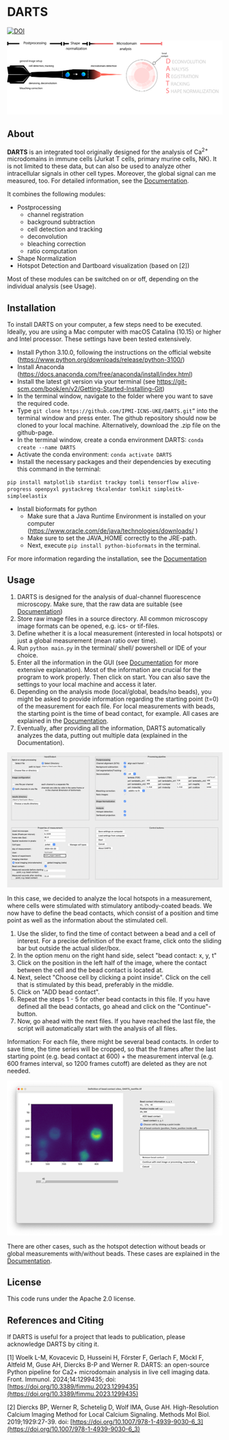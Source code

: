 # DARTS
[![DOI](https://zenodo.org/badge/611219620.svg)](https://zenodo.org/doi/10.5281/zenodo.10459242)

![overview](/docs/assets/img/Figure_1_dart.png)

## About
**DARTS** is an integrated tool originally designed for the analysis of Ca<sup>2+</sup> microdomains in immune cells (Jurkat T cells, primary murine cells, NK). It is not limited
to these data, but can also be used to analyze other intracellular signals in other cell types. Moreover, the global signal can me measured, too.
For detailed information, see the [Documentation](https://ipmi-icns-uke.github.io/DARTS/).

It combines the following modules:

- Postprocessing
   - channel registration
   - background subtraction
   - cell detection and tracking
   - deconvolution
   - bleaching correction
   - ratio computation 
- Shape Normalization
- Hotspot Detection and Dartboard visualization (based on [2])

Most of these modules can be switched on or off, depending on the individual analysis (see Usage).

## Installation
To install DARTS on your computer, a few steps need to be executed. Ideally, you are using a Mac computer with macOS Catalina (10.15) or higher and Intel processor. These settings have been tested extensively. 

- Install Python 3.10.0, following the instructions on the official website (https://www.python.org/downloads/release/python-3100/)
- Install Anaconda (https://docs.anaconda.com/free/anaconda/install/index.html)
- Install the latest git version via your terminal (see https://git-scm.com/book/en/v2/Getting-Started-Installing-Git)
- In the terminal window, navigate to the folder where you want to save the required code. 
- Type ```git clone https://github.com/IPMI-ICNS-UKE/DARTS.git”``` into the terminal window and press enter. The github repository should now be cloned to your local machine. Alternatively, download the .zip file on the github-page.
- In the terminal window, create a conda environment DARTS: ```conda create --name DARTS```
- Activate the conda environment: ```conda activate DARTS```
- Install the necessary packages and their dependencies by executing this command in the terminal:
```
pip install matplotlib stardist trackpy tomli tensorflow alive-progress openpyxl pystackreg tkcalendar tomlkit simpleitk-simpleelastix
```

- Install bioformats for python
  - Make sure that a Java Runtime Environment is installed on your computer (https://www.oracle.com/de/java/technologies/downloads/ )
  - Make sure to set the JAVA_HOME correctly to the JRE-path. 
  - Next, execute ```pip install python-bioformats``` in the terminal.

    
For more information regarding the installation, see the [Documentation](https://ipmi-icns-uke.github.io/DARTS/)


## Usage
1. DARTS is designed for the analysis of dual-channel fluorescence microscopy. Make sure, that the raw data are suitable (see [Documentation](https://ipmi-icns-uke.github.io/DARTS/))
2. Store raw image files in a source directory. All common microscopy image formats can be opened, e.g. ics- or tif-files. 
3. Define whether it is a local measurement (interested in local hotspots) or just a global measurement (mean ratio over time).
4. Run `python main.py` in the terminal/ shell/ powershell or IDE of your choice.
5. Enter all the information in the GUI (see [Documentation](https://ipmi-icns-uke.github.io/DARTS/) for more extensive explanation). Most of the information are crucial for the program to work properly. Then click on start. You can also save the settings to your local machine and access it later.
6. Depending on the analysis mode (local/global, beads/no beads), you might be asked to provide information regarding the starting point (t=0) of the measurement for each file. For local measurements with beads, the starting point is the time of bead contact, for example. All cases are explained in the [Documentation](https://ipmi-icns-uke.github.io/DARTS/).
7. Eventually, after providing all the information, DARTS automatically analyzes the data, putting out multiple data (explained in the Documentation). 

![Main](docs/assets/img/main_gui_new.png)

In this case, we decided to analyze the local hotspots in a measurement, where cells were stimulated with stimulatory antibody-coated beads. 
We now have to define the bead contacts, which consist of a position and time point as well as the information about the stimulated cell. 
1. Use the slider, to find the time of contact between a bead and a cell of interest. For a precise definition of the exact frame, click onto the sliding bar but outside the actual slider/box.  
2. In the option menu on the right hand side, select "bead contact: x, y, t"
3. Click on the position in the left half of the image, where the contact between the cell and the bead contact is located at.
4. Next, select "Choose cell by clicking a point inside". Click on the cell that is stimulated by this bead, preferably in the middle.
5. Click on "ADD bead contact". 
6. Repeat the steps 1 - 5 for other bead contacts in this file. If you have defined all the bead contacts, go ahead and click on the "Continue"-button.
7. Now, go ahead with the next files. If you have reached the last file, the script will automatically start with the analysis of all files.

Information: For each file, there might be several bead contacts. In order to save time, the time series will be cropped, so that the frames after the last starting point (e.g. bead contact at 600) + the measurement interval (e.g. 600 frames interval, so 1200 frames cutoff) are deleted as they are not needed.

![Bead contacts](docs/assets/img/bead_contact_definition.png)

There are other cases, such as the hotspot detection without beads or global measurements with/without beads. These cases are explained in the [Documentation](https://ipmi-icns-uke.github.io/DARTS/).

## License
This code runs under the Apache 2.0 license.


## References and Citing
If DARTS is useful for a project that leads to publication, please acknowledge DARTS by citing it.

[1]  Woelk L-M, Kovacevic D, Husseini H, Förster F, Gerlach F, Möckl F, Altfeld M, Guse AH, Diercks B-P and Werner R. DARTS: an open-source Python pipeline for Ca2+ microdomain analysis in live cell imaging data. Front. Immunol. 2024;14:1299435; doi: [https://doi.org/10.3389/fimmu.2023.1299435](https://doi.org/10.3389/fimmu.2023.1299435)

[2] Diercks BP, Werner R, Schetelig D, Wolf IMA, Guse AH. High-Resolution Calcium Imaging Method for Local Calcium Signaling. Methods Mol Biol. 2019;1929:27-39. doi: [https://doi.org/10.1007/978-1-4939-9030-6_3](https://doi.org/10.1007/978-1-4939-9030-6_3)

